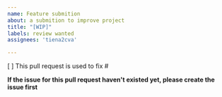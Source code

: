 ```yaml
---
name: Feature submition
about: a submition to improve project
title: "[WIP]"
labels: review wanted
assignees: 'tiena2cva'

---
```


[ ] This pull request is used to fix #

**If the issue for this pull request haven't existed yet, please create the issue first**
